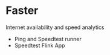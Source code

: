 # Faster

Internet availability and speed analytics

- Ping and Speedtest runner
- Speedtest Flink App